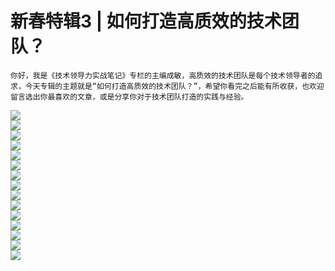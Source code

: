 # 新春特辑3 | 如何打造高质效的技术团队？

    你好，我是《技术领导力实战笔记》专栏的主编成敏，高质效的技术团队是每个技术领导者的追求，今天专辑的主题就是“如何打造高质效的技术团队？”，希望你看完之后能有所收获，也欢迎留言选出你最喜欢的文章，或是分享你对于技术团队打造的实践与经验。

[![](https://static001.geekbang.org/resource/image/d6/c3/d600e093a67eea0b0bf896829ac0aec3.jpg)](https://time.geekbang.org/column/article/6870)  
[![](https://static001.geekbang.org/resource/image/9e/6e/9e01d9df7ee2124efdd4929444ebc46e.jpg)](https://time.geekbang.org/column/article/6915)  
[![](https://static001.geekbang.org/resource/image/f1/1d/f100ba7d24c352310a4484e12036581d.jpg)](https://time.geekbang.org/column/article/7032)  
[![](https://static001.geekbang.org/resource/image/a6/f1/a6a7ff57d8fbf5b974259802dfe82df1.jpg)](https://time.geekbang.org/column/article/7401)  
[![](https://static001.geekbang.org/resource/image/b5/52/b59c78ebfbedc4222386ea0453b13b52.jpg)](https://time.geekbang.org/column/article/8273)  
[![](https://static001.geekbang.org/resource/image/aa/2e/aa5bf6eea7f94da2c419dabf7c2b102e.jpg)](https://time.geekbang.org/column/article/8462)  
[![](https://static001.geekbang.org/resource/image/dd/61/dd13e7b691fe9bf5ded172670c433561.jpg)](https://time.geekbang.org/column/article/12810)  
[![](https://static001.geekbang.org/resource/image/92/23/92ee582f1797e2d8b4a782ae93d4e123.jpg)](https://time.geekbang.org/column/article/14399)  
[![](https://static001.geekbang.org/resource/image/91/cf/91a648d898c4b46d78b18c4aa935e5cf.jpg)](https://time.geekbang.org/column/article/15992)  
[![](https://static001.geekbang.org/resource/image/b6/70/b65addb2d49a379402e880bd9b7d5070.jpg)](https://time.geekbang.org/column/article/40487)  
[![](https://static001.geekbang.org/resource/image/5f/c8/5ffd363444ccc97aa2d7ba4fe6cf48c8.jpg)](https://time.geekbang.org/column/article/74493)  
[![](https://static001.geekbang.org/resource/image/c0/28/c0adee5c24de2874e14836efcf2a5728.jpg)](https://time.geekbang.org/column/article/78668)  
[![](https://static001.geekbang.org/resource/image/5c/c7/5cf348342facb5098e8af28116dc96c7.jpg)](https://time.geekbang.org/column/article/79202)  
[![](https://static001.geekbang.org/resource/image/2c/e1/2c6a84d5c741f2f5e0ebdabaa60627e1.jpg)](https://time.geekbang.org/column/article/6210)  
[![](https://static001.geekbang.org/resource/image/29/53/29e1ea7fd91223fe7fa42f89470b4553.jpg)](https://time.geekbang.org/column/article/10074)
    